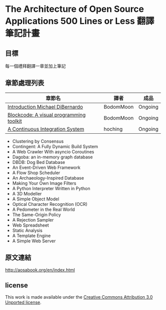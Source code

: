 # The Architecture of Open Source Applications 500 Lines or Less 翻譯筆記計畫

## 目標

每一個禮拜翻譯一章並加上筆記

## 章節處理列表
| 章節名 | 譯者 | 成品  |
|---|---|---|
| [Introduction Michael DiBernardo](http://aosabook.org/en/500L/introduction.html) | BodomMoon |Ongoing|
|[Blockcode: A visual programming toolkit](http://aosabook.org/en/500L/blockcode-a-visual-programming-toolkit.html)|BodomMoon|Ongoing|
|[A Continuous Integration System](http://aosabook.org/en/500L/a-continuous-integration-system.html)|hoching| Ongoing|
 - Clustering by Consensus
 - Contingent: A Fully Dynamic Build System
 - A Web Crawler With asyncio Coroutines
 - Dagoba: an in-memory graph database
 - DBDB: Dog Bed Database
 - An Event-Driven Web Framework
 - A Flow Shop Scheduler
 - An Archaeology-Inspired Database
 - Making Your Own Image Filters
 - A Python Interpreter Written in Python
 - A 3D Modeller
 - A Simple Object Model
 - Optical Character Recognition (OCR)
 - A Pedometer in the Real World
 - The Same-Origin Policy
 - A Rejection Sampler
 - Web Spreadsheet
 - Static Analysis
 - A Template Engine
 - A Simple Web Server

## 原文連結
http://aosabook.org/en/index.html

## license

This work is made available under the [Creative Commons Attribution 3.0 Unported license](http://creativecommons.org/licenses/by/3.0/legalcode).
